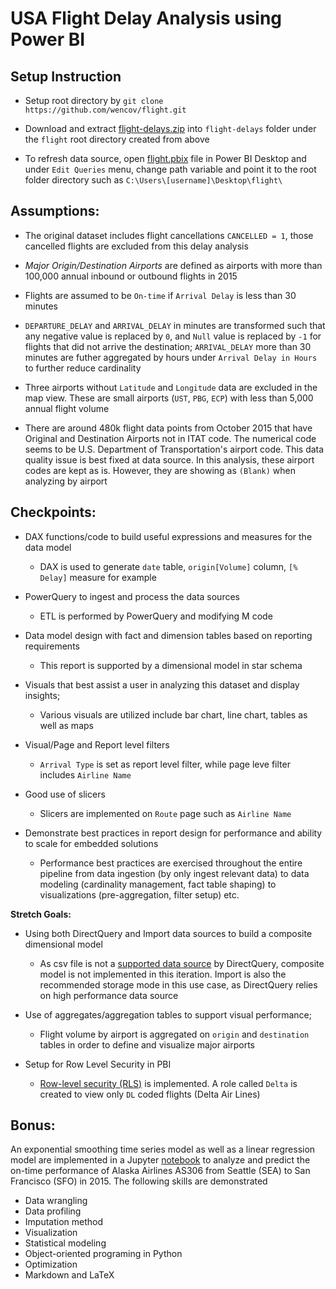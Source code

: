 # USA Flight Delay Analysis using Power BI

## Setup Instruction
- Setup root directory by `git clone https://github.com/wencov/flight.git`

- Download and extract [flight-delays.zip](https://www.kaggle.com/usdot/flight-delays) into `flight-delays` folder under the `flight` root directory created from above

- To refresh data source, open [flight.pbix](flight.pbix) file in Power BI Desktop and under `Edit Queries` menu, change path variable and point it to the root folder directory such as `C:\Users\[username]\Desktop\flight\`


## Assumptions:
- The original dataset includes flight cancellations `CANCELLED = 1`, those cancelled flights are excluded from this delay analysis

- *Major Origin/Destination Airports* are defined as airports with more than 100,000 annual inbound or outbound flights in 2015

- Flights are assumed to be `On-time` if `Arrival Delay` is less than 30 minutes

- `DEPARTURE_DELAY` and `ARRIVAL_DELAY` in minutes are transformed such that any negative value is replaced by `0`, and `Null` value is replaced by `-1` for flights that did not arrive the destination; `ARRIVAL_DELAY` more than 30 minutes are futher aggregated by hours under `Arrival Delay in Hours` to further reduce cardinality

- Three airports without `Latitude` and `Longitude` data are excluded in the map view. These are small airports (`UST`, `PBG`, `ECP`) with less than 5,000 annual flight volume

- There are around 480k flight data points from October 2015 that have Original and Destination Airports not in ITAT code. The numerical code seems to be U.S. Department of Transportation's airport code. This data quality issue is best fixed at data source. In this analysis, these airport codes are kept as is. However, they are showing as `(Blank)` when analyzing by airport


## Checkpoints:
- DAX functions/code to build useful expressions and measures for the data model
  - DAX is used to generate `date` table, `origin[Volume]` column, `[% Delay]` measure for example

- PowerQuery to ingest and process the data sources
  - ETL is performed by PowerQuery and modifying M code

- Data model design with fact and dimension tables based on reporting requirements
  - This report is supported by a dimensional model in star schema

- Visuals that best assist a user in analyzing this dataset and display insights;
  - Various visuals are utilized include bar chart, line chart, tables as well as maps

- Visual/Page and Report level filters
  - `Arrival Type` is set as report level filter, while page leve filter includes `Airline Name`

- Good use of slicers
  - Slicers are implemented on `Route` page such as `Airline Name`

- Demonstrate best practices in report design for performance and ability to scale for embedded solutions
  - Performance best practices are exercised throughout the entire pipeline from data ingestion (by only ingest relevant data) to data modeling (cardinality management, fact table shaping) to visualizations (pre-aggregation, filter setup) etc.

**Stretch Goals:**
- Using both DirectQuery and Import data sources to build a composite dimensional model
  - As csv file is not a [supported data source](https://docs.microsoft.com/en-us/power-bi/power-bi-data-sources) by DirectQuery, composite model is not implemented in this iteration. Import is also the recommended storage mode in this use case, as DirectQuery relies on high performance data source

- Use of aggregates/aggregation tables to support visual performance;
  - Flight volume by airport is aggregated on `origin` and `destination` tables in order to define and visualize major airports

- Setup for Row Level Security in PBI
  - [Row-level security (RLS)](https://docs.microsoft.com/en-us/power-bi/service-admin-rls) is implemented. A role called `Delta` is created to view only `DL` coded flights (Delta Air Lines)


## Bonus:
An exponential smoothing time series model as well as a linear regression model are implemented in a Jupyter [notebook](delay.ipynb) to analyze and predict the on-time performance of Alaska Airlines AS306 from Seattle (SEA) to San Francisco (SFO) in 2015. The following skills are demonstrated
- Data wrangling 
- Data profiling 
- Imputation method
- Visualization
- Statistical modeling
- Object-oriented programing in Python
- Optimization
- Markdown and LaTeX
